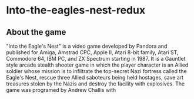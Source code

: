 # Into-the-eagles-nest-redux
## About the game
"Into the Eagle's Nest" is a video game developed by Pandora and published for Amiga, Amstrad CPC, Apple II, Atari 8-bit family, Atari ST, Commodore 64, IBM PC, and ZX Spectrum starting in 1987. It is a Gauntlet style arcade stealth shooter game in which the player character is an Allied soldier whose mission is to infiltrate the top-secret Nazi fortress called the Eagle's Nest, rescue three Allied saboteurs being held hostages, save art treasures stolen by the Nazis and destroy the facility with explosives.
The game was programed by Andrew Challis with
